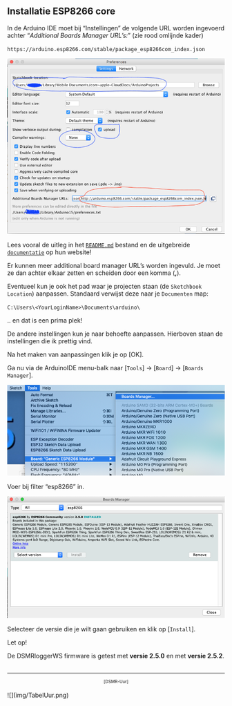 ## Installatie ESP8266 core
In de Arduino IDE moet bij “Instellingen” de volgende URL worden ingevoerd 
achter “*Additional Boards Manager URL’s:*” (zie rood omlijnde kader)

`https://arduino.esp8266.com/stable/package_esp8266com_index.json`

![](img/Preferences.png)

Lees vooral de uitleg in het 
<a href="https://github.com/esp8266/Arduino/blob/master/README.md" target="_blank">
`README.md`</a>
bestand en de uitgebreide 
<a href="https://arduino-esp8266.readthedocs.io/en/latest/" target="_blank">
`documentatie`</a>
op hun website!

Er kunnen meer additional board manager URL’s worden ingevuld. Je moet ze dan 
achter elkaar zetten en scheiden door een komma (**,**).

Eventueel kun je ook het pad waar je projecten staan (de `Sketchbook Location`) 
aanpassen. Standaard verwijst deze naar je `Documenten` map:

`C:\Users\<YourLoginName>\Documents\arduino\`

.. en dat is een prima plek!

De andere instellingen kun je naar behoefte aanpassen. Hierboven staan de 
instellingen die ik prettig vind. 

Na het maken van aanpassingen klik je op [OK].

Ga nu via de ArduinoIDE menu-balk naar
[`Tools`] -> [`Board`] -> [`Boards Manager`]. 

![](img/IDE_BoardsManager.png)

Voer bij filter “esp8266” in. 

![](img/IDE_UpdateInstallESP8266core.png)

Selecteer de versie die je wilt gaan gebruiken en klik op [`Install`].

<div class="admonition note">
<p class="admonition-title">Let op!</p>
De DSMRloggerWS firmware is getest met <b>versie 2.5.0</b>
en met <b>versie 2.5.2</b>.
</div>



<br>

---
<center  style="font-size: 70%">[DSMR-Uur]</center><br>
![](img/TabelUur.png)
